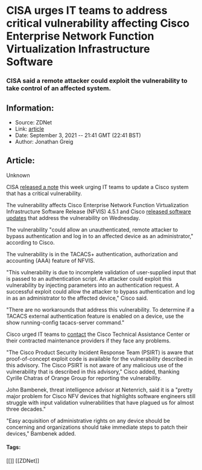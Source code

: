 # CISA urges IT teams to address critical vulnerability affecting Cisco Enterprise Network Function Virtualization Infrastructure Software
### CISA said a remote attacker could exploit the vulnerability to take control of an affected system.

## Information:
+ Source: ZDNet
+ Link: [article](https://www.zdnet.com/article/cisa-urges-it-teams-to-address-critical-vulnerability-affecting-cisco-enterprise-network-function-virtualization-infrastructure-software/)
+ Date: September 3, 2021 -- 21:41 GMT (22:41 BST)
+ Author: Jonathan Greig


## Article:
Unknown

CISA [released a note](https://us-cert.cisa.gov/ncas/current-activity/2021/09/02/cisco-releases-security-updates-cisco-enterprise-nfvis) this week urging IT teams to update a Cisco system that has a critical vulnerability. 

The vulnerability affects Cisco Enterprise Network Function Virtualization Infrastructure Software Release (NFVIS) 4.5.1 and Cisco [released software updates](https://tools.cisco.com/security/center/content/CiscoSecurityAdvisory/cisco-sa-nfvis-g2DMVVh) that address the vulnerability on Wednesday.

The vulnerability "could allow an unauthenticated, remote attacker to bypass authentication and log in to an affected device as an administrator," according to Cisco. 

The vulnerability is in the TACACS+ authentication, authorization and accounting (AAA) feature of NFVIS. 

"This vulnerability is due to incomplete validation of user-supplied input that is passed to an authentication script. An attacker could exploit this vulnerability by injecting parameters into an authentication request. A successful exploit could allow the attacker to bypass authentication and log in as an administrator to the affected device," Cisco said.

"There are no workarounds that address this vulnerability. To determine if a TACACS external authentication feature is enabled on a device, use the show running-config tacacs-server command." 

Cisco urged IT teams to [contact](https://www.cisco.com/c/en/us/support/web/tsd-cisco-worldwide-contacts.html) the Cisco Technical Assistance Center or their contracted maintenance providers if they face any problems. 






"The Cisco Product Security Incident Response Team (PSIRT) is aware that proof-of-concept exploit code is available for the vulnerability described in this advisory. The Cisco PSIRT is not aware of any malicious use of the vulnerability that is described in this advisory," Cisco added, thanking Cyrille Chatras of Orange Group for reporting the vulnerability.

John Bambenek, threat intelligence advisor at Netenrich, said it is a "pretty major problem for Cisco NFV devices that highlights software engineers still struggle with input validation vulnerabilities that have plagued us for almost three decades." 

"Easy acquisition of administrative rights on any device should be concerning and organizations should take immediate steps to patch their devices," Bambenek added.





#### Tags:
[[]] [[ZDNet]]
